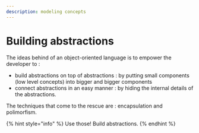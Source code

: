```yaml
---
description: modeling concepts
---
```


# Building abstractions

The ideas behind of an object-oriented language is to empower the developer to :

* build abstractions on top of abstractions : by putting small components \(low level concepts\) into bigger and bigger components
* connect abstractions in an easy manner : by hiding the internal details of the abstractions.

The techniques that come to the rescue are : encapsulation and polimorfism.

{% hint style="info" %}
Use those! Build abstractions.
{% endhint %}



